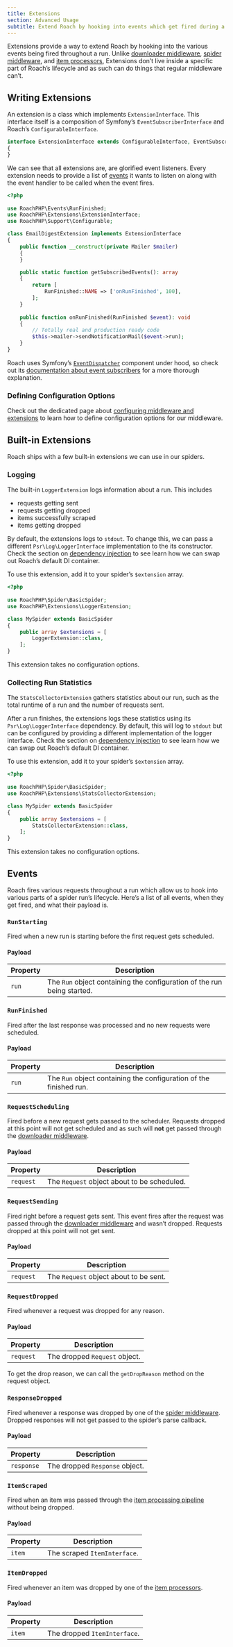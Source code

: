 ```yaml
---
title: Extensions
section: Advanced Usage
subtitle: Extend Roach by hooking into events which get fired during a run
---
```


Extensions provide a way to extend Roach by hooking into the various events being fired throughout a run. Unlike [downloader middleware](/docs/downloader-middleware), [spider middleware](/docs/spider-middleware), and [item processors](/docs/item-processors), Extensions don’t live inside a specific part of Roach’s lifecycle and as such can do things that regular middleware can’t.

## Writing Extensions

An extension is a class which implements `ExtensionInterface`. This interface itself is a composition of Symfony’s `EventSubscriberInterface` and Roach’s `ConfigurableInterface`.

```php
interface ExtensionInterface extends ConfigurableInterface, EventSubscriberInterface
{
}

```

We can see that all extensions are, are glorified event listeners. Every extension needs to provide a list of [events](/docs/extensions#events) it wants to listen on along with the event handler to be called when the event fires.

```php
<?php
    
use RoachPHP\Events\RunFinished;
use RoachPHP\Extensions\ExtensionInterface;
use RoachPHP\Support\Configurable;

class EmailDigestExtension implements ExtensionInterface
{
    public function __construct(private Mailer $mailer)
    {
    }

    public static function getSubscribedEvents(): array
    {
        return [
        	RunFinished::NAME => ['onRunFinished', 100],  
        ];
    }
    
    public function onRunFinished(RunFinished $event): void
    {
    	// Totally real and production ready code
        $this->mailer->sendNotificationMail($event->run);
    }
}
```

Roach uses Symfony’s [`EventDispatcher`](https://symfony.com/doc/current/components/event_dispatcher.html) component under hood, so check out its [documentation about event subscribers](https://symfony.com/doc/current/components/event_dispatcher.html#using-event-subscribers) for a more thorough explanation.

### Defining Configuration Options

Check out the dedicated page about [configuring middleware and extensions](/docs/configuring-middleware-and-extensions) to learn how to define configuration options for our middleware.

## Built-in Extensions

Roach ships with a few built-in extensions we can use in our spiders.

### Logging

The built-in `LoggerExtension` logs information about a run. This includes

- requests getting sent
- requests getting dropped
- items successfully scraped
- items getting dropped

By default, the extensions logs to `stdout`. To change this, we can pass a different `Psr\Log\LoggerInterface` implementation to the its constructor. Check the section on [dependency injection](/docs/dependency-injection) to see learn how we can swap out Roach’s default DI container.

To use this extension, add it to your spider’s `$extension` array.

```php
<?php
    
use RoachPHP\Spider\BasicSpider;
use RoachPHP\Extensions\LoggerExtension;

class MySpider extends BasicSpider
{
    public array $extensions = [
        LoggerExtension::class,
    ];
}
```

This extension takes no configuration options.

### Collecting Run Statistics

The `StatsCollectorExtension` gathers statistics about our run, such as the total runtime of a run and the number of requests sent. 

After a run finishes, the extensions logs these statistics using its `Psr\Log\LoggerInterface` dependency. By default, this will log to `stdout` but can be configured by providing a different implementation of the logger interface. Check the section on [dependency injection](/docs/dependency-injection) to see learn how we can swap out Roach’s default DI container.

To use this extension, add it to your spider’s `$extension` array.

```php
<?php
    
use RoachPHP\Spider\BasicSpider;
use RoachPHP\Extensions\StatsCollectorExtension;

class MySpider extends BasicSpider
{
    public array $extensions = [
        StatsCollectorExtension::class,
    ];
}
```

This extension takes no configuration options.

## Events

Roach fires various requests throughout a run which allow us to hook into various parts of a spider run’s lifecycle. Here’s  a list of all events, when they get fired, and what their payload is.

### `RunStarting`

Fired when a new run is starting before the first request gets scheduled.

#### Payload

| Property | Description                                                  |
| -------- | ------------------------------------------------------------ |
| `run`    | The `Run` object containing the configuration of the run being started. |

### `RunFinished`

Fired after the last response was processed and no new requests were scheduled.

#### Payload

| Property | Description                                                  |
| -------- | ------------------------------------------------------------ |
| `run`    | The `Run` object containing the configuration of the finished run. |

### `RequestScheduling`

Fired before a new request gets passed to the scheduler. Requests dropped at this point will not get scheduled and as such will **not** get passed through the [downloader middleware](/docs/downloader-middleware).

#### Payload

| Property  | Description                                 |
| --------- | ------------------------------------------- |
| `request` | The `Request` object about to be scheduled. |

### `RequestSending`

Fired right before a request gets sent. This event fires after the request was passed through the [downloader middleware](/docs/downloader-middleware) and wasn’t dropped. Requests dropped at this point will not get sent.

#### Payload

| Property  | Description                            |
| --------- | -------------------------------------- |
| `request` | The `Request` object about to be sent. |

### `RequestDropped`

Fired whenever a request was dropped for any reason.

#### Payload

| Property  | Description                   |
| --------- | ----------------------------- |
| `request` | The dropped `Request` object. |

To get the drop reason, we can call the `getDropReason` method on the request object.

### `ResponseDropped`

Fired whenever a response was dropped by one of the [spider middleware](/docs/spider-middleware). Dropped responses will not get passed to the spider’s parse callback.

#### Payload

| Property   | Description                    |
| ---------- | ------------------------------ |
| `response` | The dropped `Response` object. |

### `ItemScraped`

Fired when an item was passed through the [item processing pipeline](/docs/item-pipeline) without being dropped.

#### Payload

| Property | Description                  |
| -------- | ---------------------------- |
| `item`   | The scraped `ItemInterface`. |

### `ItemDropped`

Fired whenever an item was dropped by one of the [item processors](/docs/item-pipeline#writing-item-processors).

#### Payload

| Property | Description                  |
| -------- | ---------------------------- |
| `item`   | The dropped `ItemInterface`. |


